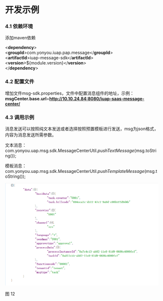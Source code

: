 开发示例
========

### 4.1 依赖环境

添加maven依赖

\<**dependency**\>  
\<**groupId**\>com.yonyou.iuap.pap.message\</**groupId**\>  
\<**artifactId**\>iuap-message-sdk\</**artifactId**\>  
\<**version**\>\${module.version}\</**version**\>  
\</**dependency**\>

### 4.2 配置文件

增加文件msg-sdk.properties，文件中配置消息组件的地址，示例：**msgCenter.base.url**=**http://10.10.24.84:8080/iuap-saas-message-center/**

### 4.3 调用示例

消息发送可以按照纯文本发送或者选择按照预置模板进行发送，msg为json格式，内容为消息发送所需参数。

文本消息：com.yonyou.uap.msg.sdk.MessageCenterUtil.*pushTextMessage*(msg.toString());

模板消息：com.yonyou.uap.msg.sdk.MessageCenterUtil.*pushTemplateMessage*(msg.toString());

![](image/c67b28b4c7dc48d8d9ac61e0e0677640.png)

图 12